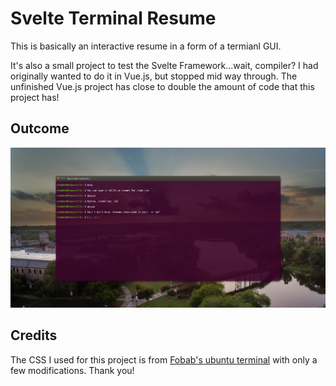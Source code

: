 

# Svelte Terminal Resume

This is basically an interactive resume in a form of a termianl GUI.

It's also a small project to test the Svelte Framework...wait, compiler? I had originally wanted to do it in Vue.js, but stopped mid way through. The unfinished Vue.js project has close to double the amount of code that this project has!

## Outcome

![picture alt](https://github.com/sal-git/SvelteTerminalResume/blob/master/public/images/terminal.png?raw=true)

## Credits

The CSS I used for this project is from [Fobab's ubuntu terminal](https://github.com/fobabs/ubuntu-terminal) with only a few modifications. Thank you!
